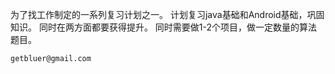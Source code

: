 为了找工作制定的一系列复习计划之一。
	计划复习java基础和Android基础，巩固知识。
	同时在两方面都要获得提升。
	同时需要做1-2个项目，做一定数量的算法题目。

	getbluer@gmail.com
